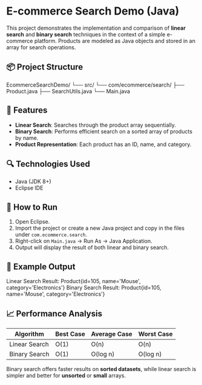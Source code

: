 # E-commerce Search Demo (Java)

This project demonstrates the implementation and comparison of **linear search** and **binary search** techniques in the context of a simple e-commerce platform. Products are modeled as Java objects and stored in an array for search operations.

## 📦 Project Structure
EcommerceSearchDemo/ 
└── src/
└── com/ecommerce/search/
  ├── Product.java 
  ├── SearchUtils.java 
  └── Main.java


## 🚀 Features

- **Linear Search**: Searches through the product array sequentially.
- **Binary Search**: Performs efficient search on a sorted array of products by name.
- **Product Representation**: Each product has an ID, name, and category.

## 🔍 Technologies Used

- Java (JDK 8+)
- Eclipse IDE

## 🧪 How to Run

1. Open Eclipse.
2. Import the project or create a new Java project and copy in the files under `com.ecommerce.search`.
3. Right-click on `Main.java` → Run As → Java Application.
4. Output will display the result of both linear and binary search.

## 📝 Example Output
Linear Search Result: Product{id=105, name='Mouse', category='Electronics'}
Binary Search Result: Product{id=105, name='Mouse', category='Electronics'}


## 📈 Performance Analysis

| Algorithm       | Best Case | Average Case | Worst Case |
|----------------|-----------|--------------|------------|
| Linear Search   | O(1)      | O(n)         | O(n)       |
| Binary Search   | O(1)      | O(log n)     | O(log n)   |

Binary search offers faster results on **sorted datasets**, while linear search is simpler and better for **unsorted** or **small** arrays.
